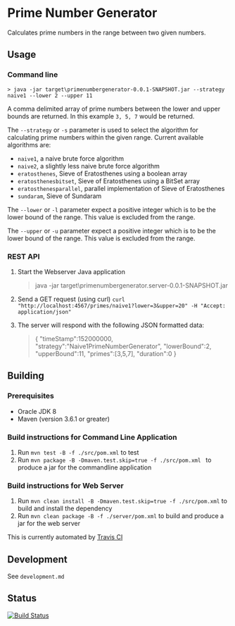 # Prime Number Generator
Calculates prime numbers in the range between two given numbers.

## Usage

### Command line

    > java -jar target\primenumbergenerator-0.0.1-SNAPSHOT.jar --strategy naive1 --lower 2 --upper 11
    
A comma delimited array of prime numbers between the lower and upper bounds are returned. In this example `3, 5, 7` would be returned.
    
The `--strategy` or `-s` parameter is used to select the algorithm for calculating prime numbers within the given range.  Current available algorithms are:

* `naive1`, a naive brute force algorithm
* `naive2`, a slightly less naive brute force algorithm
* `eratosthenes`, Sieve of Eratosthenes using a boolean array
* `eratosthenesbitset`, Sieve of Eratosthenes using a BitSet array
* `eratosthenesparallel`, parallel implementation of Sieve of Eratosthenes
* `sundaram`, Sieve of Sundaram

The `--lower` or `-l` parameter expect a positive integer which is to be the lower bound of the range.  This value is excluded from the range.

The `--upper` or `-u` parameter expect a positive integer which is to be the lower bound of the range.  This value is excluded from the range.

### REST API

1. Start the Webserver Java application

    > java -jar target\primenumbergenerator.server-0.0.1-SNAPSHOT.jar

2. Send a GET request (using curl) `curl "http://localhost:4567/primes/naive1?lower=3&upper=20" -H "Accept: application/json"`
3. The server will respond with the following JSON formatted data:

    > {
    >     "timeStamp":152000000,
    >     "strategy":"Naive1PrimeNumberGenerator",
    >     "lowerBound":2,
    >     "upperBound":11,
    >     "primes":[3,5,7],
    >     "duration":0
    > }

## Building

### Prerequisites

* Oracle JDK 8
* Maven (version 3.6.1 or greater)

### Build instructions for Command Line Application

1. Run `mvn test -B -f ./src/pom.xml` to test
2. Run `mvn package -B -Dmaven.test.skip=true -f ./src/pom.xml ` to produce a jar for the commandline application

### Build instructions for Web Server

1. Run `mvn clean install -B -Dmaven.test.skip=true -f ./src/pom.xml` to build and install the dependency
2. Run `mvn clean package -B -f ./server/pom.xml` to build and produce a jar for the web server

This is currently automated by [Travis CI](https://travis-ci.org/iainsproat/primenumbergenerator)

## Development

See `development.md`

## Status

[![Build Status](https://travis-ci.com/iainsproat/primenumbergenerator.svg?token=rYjyitVciFC8MzR7fqgy&branch=master)](https://travis-ci.com/iainsproat/primenumbergenerator)
